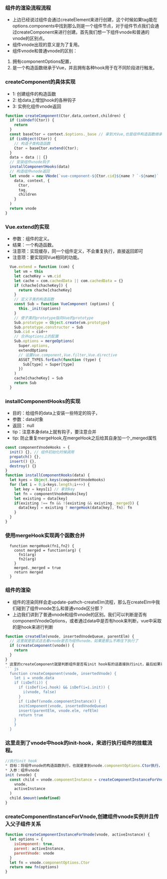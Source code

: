 ### 组件的渲染流程流程
* 上边已经说过组件会通过createElement来进行创建，这个时候如果tag能在options.components中找到那么则是一个组件节点，对于组件节点我们会通过createComponent来进行创建。首先我们想一下组件vnode和普通的vnode的区别点。
* 组件vnode出现的意义是为了复用。
* 组件vnode和普通vnode的区别：
1. 拥有componentOptions配置，
2. 是一个构造函数继承于Vue，并且拥有各种hook用于在不同阶段进行触发。
### createComponent的具体实现
* 1: 创建组件的构造函数
* 2: 给data上增加hook的各种钩子
* 3: 实例化组件vnode返回
``` js
function createComponent(Ctor,data,context,children) {
  if (isUndef(Ctor)) {
    return
  }
  const baseCtor = context.$options._base // 拿到大Vue,也是组件构造函数继承的父类
  if (isObject(Ctor)) {
    // 构造子类构造函数
    Ctor = baseCtor.extend(Ctor);
  }
  data = data || {}
  // 安装组件vnode钩子
  installComponentHooks(data)
  // 构造组件vnode返回
  let vnode = new VNode(`vue-component-${Ctor.cid}${name ? `-${name}` : ''}`,
    data, context, {
      Ctor,
      tag,
      children
    }
  )
  return vnode
}
```
### Vue.extend的实现
* 参数：组件的定义。
* 结果：一个构造函数。
* 注意项：实现缓存，同一个组件定义，不会重复执行，直接返回即可
* 注意项：要实现同Vue相同的功能。
``` js
  Vue.extend = function (com) {
    let vm = this
    let cacheKey = vm.cid
    let cache = com.cachedData || com.cachedData = {}
    if (chache[chacheKey]) {
      return chache[chacheKey]
    }
    // 定义子类的构造函数
    const Sub = function VueComponent (options) {
      this._init(options)
    }
    // 使子类的prototype指向Vue的prototype
    Sub.prototype = Object.create(vm.prototype)
    Sub.prototype.constructor = Sub
    Sub.cid = cid++
    // 合并options上的配置
    Sub.options = mergeOptions(
      Super.options,
      extendOptions
      // 设置Vue.component,Vue.filter,Vue.directive
      ASSET_TYPES.forEach(function (type) {
        Sub[type] = Super[type]
      })
    )
    cache[chacheKey] = Sub
    return Sub
  }
```
### installComponentHooks的实现
* 目的：给组件的data上安装一些特定的钩子，
* 参数：data对象
* 返回： null
* tip：注意本身data上就有钩子，要注意合并
* tip: 防止重复mergeHook,在mergeHook之后给其自身加一个_merged属性
``` js
const componentVnodeHooks = {
  init() {}, // 组件初始化时候调用
  prepatch() {},
  insert() {},
  destroy() {}
}
function installComponentHooks(data) {
  let kyes = Object.keys(componentVnodeHooks)
  for (let i = 0;i<keys.length;i++>) {
    let key = keys[i] // 拿到key
    let fn = componentVnodeHooks[key]
    let existing = data[key]
    if(existing !== fn && !(existing && existing._merged)) {
      data[key] = existing ? mergeHook(data[key], fn): fn
    }
  }
}
```
### 使用mergeHook实现两个函数合并
```
  function mergeHook(fn1,fn2) {
    const merged = function(arg) {
      fn1(arg)
      fn2(arg)
    }
    merged._merged = true
    return merged
  }
```
### 组件的渲染
* 组件的渲染同样会走update-pathch-createElm流程，那么在createElm中我们碰到了组件vnode怎么和普通vnode区分那？
* 上边我们讲到了普通vnode和组件vnode的区别。我们可以判断是否有componentVnodeOptions，或者通过data中是否有hook来判断，vue中采取的是hook来进行判断
``` js
function createElm(vnode, insertedVnodeQueue, parentElm) {
  // 这里就是尝试这去看vnode是否为组件vnode。如果是那么不再往下执行了
  if (createComponent(vnode)) {
    return
  }
}
* 这里的createComponent就是判断组件是否有init hook有的话直接执行init，最后如果有组件vnode的实例那么返回ture不再走普通dom的渲染流程。
``` js
  function createComponent(vnode, insertedVnode) {
    let i = vnode.data
    if (isDef(i)) {
      if (isDef(i=i.hook) && isDef(i=i.init)) {
        i(vnode, false)
      }
      if (isDef(vnode.componentInstance)) {
      initComponent(vnode, insertedVnodeQueue)
      insert(parentElm, vnode.elm, refElm)
      return true
    }
    }
  }
```
### 这里走到了vnode中hook的init-hook，来进行执行组件的挂载流程。
``` js
//执行init hook
* 目标：将组件vnode的构造函数执行，也就是拿到vnode.componentOptions.Ctor执行，里边会执行this_init()
* 入参：组件vnode
init (vnode) {
  const child = vnode.componentInstance = createComponentInstanceForVnode(
    vnode,
    activeInstance
  )
  child.$mount(undefined)
}
```
### createComponentInstanceForVnode,创建组件vnode实例并且传入父子组件关系
``` js
function createComponentInstanceForVnode(vnode, activeInstance) {
  let options = {
    isComponent: true,
    parent: activeInstance,
    parentVnode: vnode
  }
  let fn = vnode.componentOptions.Ctor
  return new fn(options)
}
```
